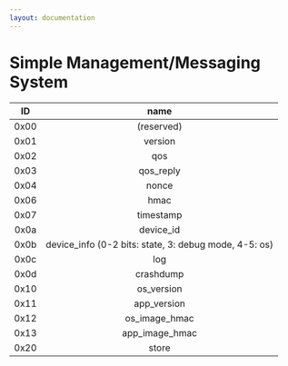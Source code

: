 ```yaml
---
layout: documentation
---
```


Simple Management/Messaging System
===================================

**ID** | **name**
:-----:|:-----:
 0x00  | (reserved)
 0x01  | version
 0x02  | qos
 0x03  | qos_reply
 0x04  | nonce
 0x06  | hmac
 0x07  | timestamp
 0x0a  | device_id
 0x0b  | device_info (0-2 bits: state, 3: debug mode, 4-5: os)
 0x0c  | log
 0x0d  | crashdump
 0x10  | os_version
 0x11  | app_version
 0x12  | os_image_hmac
 0x13  | app_image_hmac
 0x20  | store
